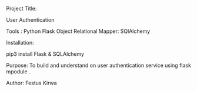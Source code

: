 Project Title:

User Authentication 

Tools :
Python  Flask 
Object Relational Mapper: SQlAlchemy

Installation:

pip3 install Flask & SQLAlchemy

Purpose: 
To build and understand on user authentication service using flask mpodule .

Author: Festus Kirwa
